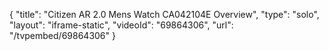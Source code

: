 {
    "title": "Citizen AR 2.0 Mens Watch CA042104E Overview",
    "type": "solo",
    "layout": "iframe-static",
    "videoId": "69864306",
    "url": "\/tvpembed\/69864306"
}